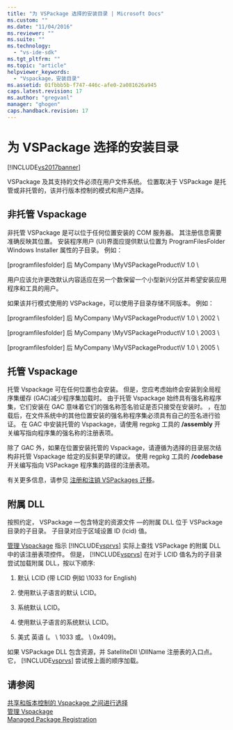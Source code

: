 ```yaml
---
title: "为 VSPackage 选择的安装目录 | Microsoft Docs"
ms.custom: ""
ms.date: "11/04/2016"
ms.reviewer: ""
ms.suite: ""
ms.technology: 
  - "vs-ide-sdk"
ms.tgt_pltfrm: ""
ms.topic: "article"
helpviewer_keywords: 
  - "Vspackage，安装目录"
ms.assetid: 01fbbb5b-f747-446c-afe0-2a081626a945
caps.latest.revision: 17
ms.author: "gregvanl"
manager: "ghogen"
caps.handback.revision: 17
---
```

# 为 VSPackage 选择的安装目录
[!INCLUDE[vs2017banner](../../code-quality/includes/vs2017banner.md)]

VSPackage 及其支持的文件必须在用户文件系统。  位置取决于 VSPackage 是托管或非托管的，该并行版本控制的模式和用户选择。  
  
## 非托管 Vspackage  
 非托管 VSPackage 是可以位于任何位置安装的 COM 服务器。  其注册信息需要准确反映其位置。  安装程序用户 \(UI\)界面应提供默认位置为 ProgramFilesFolder Windows Installer 属性的子目录。  例如：  
  
 \[programfilesfolder\] 后 MyCompany \\MyVSPackageProduct\\V 1.0 \\  
  
 用户应该允许更改默认内容适应在另一个数保留一个小型新兴分区并希望安装应用程序和工具的用户。  
  
 如果该并行模式使用的 VSPackage，可以使用子目录存储不同版本。  例如：  
  
 \[programfilesfolder\] 后 MyCompany \\MyVSPackageProduct\\V 1.0 \\ 2002 \\  
  
 \[programfilesfolder\] 后 MyCompany \\MyVSPackageProduct\\V 1.0 \\ 2003 \\  
  
 \[programfilesfolder\] 后 MyCompany \\MyVSPackageProduct\\V 1.0 \\ 2005 \\  
  
## 托管 Vspackage  
 托管 Vspackage 可在任何位置也会安装。  但是，您应考虑始终会安装到全局程序集缓存 \(GAC\)减少程序集加载时。  由于托管 Vspackage 始终具有强名称程序集，它们安装在 GAC 意味着它们的强名称签名验证是否只接受在安装时。  ，在加载后，在文件系统中的其他位置安装的强名称程序集必须具有自己的签名进行验证。  在 GAC 中安装托管的 Vspackage，请使用 regpkg 工具的 **\/assembly** 开关编写指向程序集的强名称的注册表项。  
  
 除了 GAC 外，如果在位置安装托管的 Vspackage，请遵循为选择的目录层次结构非托管 Vspackage 给定的反斜更早的建议。  使用 regpkg 工具的 **\/codebase** 开关编写指向 VSPackage 程序集的路径的注册表项。  
  
 有关更多信息，请参见 [注册和注销 VSPackages 迁移](../../extensibility/registering-and-unregistering-vspackages.md)。  
  
## 附属 DLL  
 按照约定， VSPackage —包含特定的资源文件 —的附属 DLL 位于 VSPackage 目录的子目录。  子目录对应于区域设置 ID \(lcid\) 值。  
  
 [管理 Vspackage](../../extensibility/managing-vspackages.md) 指示 [!INCLUDE[vsprvs](../../code-quality/includes/vsprvs_md.md)] 实际上查找 VSPackage 的附属 DLL 中的该注册表项控件。  但是， [!INCLUDE[vsprvs](../../code-quality/includes/vsprvs_md.md)] 在对于 LCID 值名为的子目录尝试加载附属 DLL，按以下顺序:  
  
1.  默认 LCID \(带 LCID 例如 \\1033 for English\)  
  
2.  使用默认子语言的默认 LCID。  
  
3.  系统默认 LCID。  
  
4.  使用默认子语言的系统默认 LCID。  
  
5.  美式  英语 \(。  \\ 1033 或。  \\ 0x409\)。  
  
 如果 VSPackage DLL 包含资源，并 SatelliteDll \\DllName 注册表的入口点。它， [!INCLUDE[vsprvs](../../code-quality/includes/vsprvs_md.md)] 尝试按上面的顺序加载。  
  
## 请参阅  
 [共享和版本控制的 Vspackage 之间进行选择](../../extensibility/choosing-between-shared-and-versioned-vspackages.md)   
 [管理 Vspackage](../../extensibility/managing-vspackages.md)   
 [Managed Package Registration](http://msdn.microsoft.com/zh-cn/f69e0ea3-6a92-4639-8ca9-4c9c210e58a1)